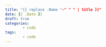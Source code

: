 ```yaml
---
title: "{{ replace .Name "-" " " | title }}"
date: {{ .Date }}
draft: true
categories: 
        - code
tags: 
        - code
---
```

